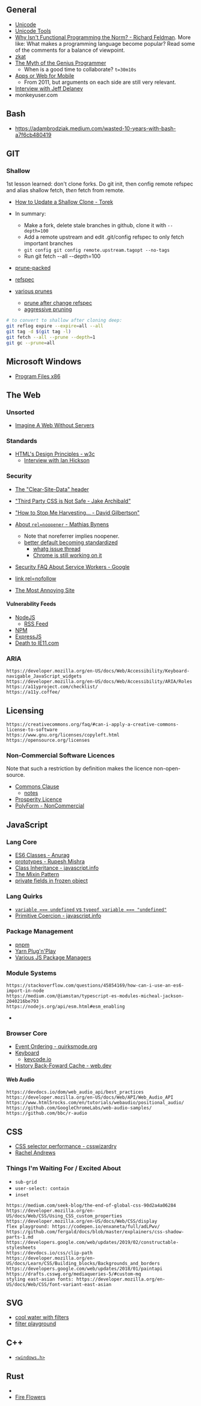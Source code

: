 
## General

- [Unicode](https://www.joelonsoftware.com/2003/10/08/the-absolute-minimum-every-software-developer-absolutely-positively-must-know-about-unicode-and-character-sets-no-excuses/)
- [Unicode Tools](https://unicode-table.com/en/tools/)
- [Why Isn't Functional Programming the Norm? - Richard Feldman](https://www.youtube.com/watch?v=QyJZzq0v7Z4&ab_channel=Metosin). More like: What makes a programming language become popular? Read some of the comments for a balance of viewpoint.
- [zkat](https://github.com/zkat/ama/issues/8)
- [The Myth of the Genius Programmer](https://www.youtube.com/watch?v=0SARbwvhupQ)
  - When is a good time to collaborate? `t=30m10s`
- [Apps or Web for Mobile](https://www.youtube.com/watch?v=4f2Zky_YyyQ)
  - From 2011, but arguments on each side are still very relevant.
- [Interview with Jeff Delaney](https://medium.com/illumination-curated/interview-with-jeff-delaney-from-youtubes-500k-fireship-channel-for-programmers-7d0d57eb8a1)
- monkeyuser.com

## Bash

- https://adambrodziak.medium.com/wasted-10-years-with-bash-a7f6cb480419

## GIT

### Shallow

1st lesson learned: don't clone forks. Do git init, then config remote refspec and alias shallow fetch, _then_ fetch from remote.

- [How to Update a Shallow Clone - Torek](https://stackoverflow.com/questions/41075972/how-to-update-a-git-shallow-clone)
- In summary:
  - Make a fork, delete stale branches in github, clone it with `--depth=100`
  - Add a remote upstream and edit .git/config refspec to only fetch important branches
  - `git config git config remote.upstream.tagopt --no-tags`
  - Run git fetch --all --depth=100

- [prune-packed](https://git-scm.com/docs/git-prune-packed)
- [refspec](https://git-scm.com/book/en/v2/Git-Internals-The-Refspec)
- [various prunes](https://stackoverflow.com/questions/20106712/what-are-the-differences-between-git-remote-prune-git-prune-git-fetch-prune)
  - [prune after change refspec](https://stackoverflow.com/questions/35937839/prune-remote-branches-after-fetch-refspec-changes)
  - [aggressive pruning](https://stackoverflow.com/questions/1904860/how-to-remove-unreferenced-blobs-from-my-git-repo)

```sh
# to convert to shallow after cloning deep:
git reflog expire --expire=all --all
git tag -d $(git tag -l)
git fetch --all --prune --depth=1
git gc --prune=all
```

## Microsoft Windows

- [Program Files x86](https://www.howtogeek.com/129178/why-does-64-bit-windows-need-a-separate-program-files-x86-folder/)

## The Web

### Unsorted

- [Imagine A Web Without Servers](https://www.youtube.com/watch?v=rJ_WvfF3FN8&ab_channel=JSConf)

### Standards

- [HTML's Design Principles - w3c](https://www.w3.org/TR/html-design-principles/)
  - [Interview with Ian Hickson](https://www.webstandards.org/2009/05/13/interview-with-ian-hickson-editor-of-the-html-5-specification/index.html)

### Security

- [The "Clear-Site-Data" header](https://www.w3.org/TR/clear-site-data/)
- ["Third Party CSS is Not Safe - Jake Archibald"](https://jakearchibald.com/2018/third-party-css-is-not-safe/)
- ["How to Stop Me Harvesting... - David Gilbertson"](https://medium.com/hackernoon/part-2-how-to-stop-me-harvesting-credit-card-numbers-and-passwords-from-your-site-844f739659b9)
- [About `rel=noopener` - Mathias Bynens](https://mathiasbynens.github.io/rel-noopener/)
  - Note that noreferrer implies noopener.
  - [better default becoming standardized](https://github.com/whatwg/html/pull/4330)
    - [whatg issue thread](https://github.com/whatwg/html/issues/4078)
    - [Chrome is still working on it](https://bugs.chromium.org/p/chromium/issues/detail?id=898942)
- [Security FAQ About Service Workers - Google](https://chromium.googlesource.com/chromium/src/+/master/docs/security/service-worker-security-faq.md)

- [link rel=nofollow](https://en.wikipedia.org/wiki/Nofollow)
- [The Most Annoying Site](https://www.youtube.com/watch?v=QFZ-pwErSl4&ab_channel=JSConf)

#### Vulnerability Feeds

- [NodeJS](https://nodejs.org/en/security/)
  - [RSS Feed](https://nodejs.org/en/feed/vulnerability.xml)
- [NPM](https://www.npmjs.com/advisories)
- [ExpressJS](https://expressjs.com/en/advanced/security-updates.html)
- [Death to IE11.com](https://death-to-ie11.com/)

### ARIA

```text
https://developer.mozilla.org/en-US/docs/Web/Accessibility/Keyboard-navigable_JavaScript_widgets
https://developer.mozilla.org/en-US/docs/Web/Accessibility/ARIA/Roles
https://a11yproject.com/checklist/
https://a11y.coffee/
```

## Licensing

```text
https://creativecommons.org/faq/#can-i-apply-a-creative-commons-license-to-software
https://www.gnu.org/licenses/copyleft.html
https://opensource.org/licenses
```

### Non-Commercial Software Licences

Note that such a restriction by definition makes the licence non-open-source.

- [Commons Clause](https://commonsclause.com)
  - [notes](https://www.finnegan.com/en/insights/articles/why-open-source-licenses-with-a-commons-clause-may-become-less-common.html#:~:text=The%20Commons%20Clause%20is%20a,was%20publicly%20contributed%20by%20FOSSA.)
- [Prosperity Licence](https://prosperitylicense.com/)
- [PolyForm - NonCommercial](https://polyformproject.org/licenses/noncommercial/1.0.0/)

## JavaScript

### Lang Core

- [ES6 Classes - Anurag](https://medium.com/beginners-guide-to-mobile-web-development/super-and-extends-in-javascript-es6-understanding-the-tough-parts-6120372d3420)
- [prototypes - Rupesh Mishra](https://medium.com/better-programming/prototypes-in-javascript-5bba2990e04b)
- [Class Inheritance - javascript.info](https://javascript.info/class-inheritance)
- [The Mixin Pattern](https://javascript.info/mixins)
- [private fields in frozen object](https://github.com/tc39/proposal-private-fields/issues/69#issuecomment-636325319)

### Lang Quirks

- [`variable === undefined` vs `typeof variable === "undefined"`](https://stackoverflow.com/questions/4725603/variable-undefined-vs-typeof-variable-undefined)
- [Primitive Coercion - javascript.info](https://javascript.info/object-toprimitive)

### Package Management

- [pnpm](https://pnpm.js.org/en/motivation)
- [Yarn Plug'n'Play](https://yarnpkg.com/features/pnp)
- [Various JS Package Managers](https://medium.com/@Andrew_Mc/yarn-pnp-npm-tink-and-pnpm-oh-my-720d02221b4b)

### Module Systems

```text
https://stackoverflow.com/questions/45854169/how-can-i-use-an-es6-import-in-node
https://medium.com/@iamstan/typescript-es-modules-micheal-jackson-2040216be793
https://nodejs.org/api/esm.html#esm_enabling
```

- [](https://blog.sindresorhus.com/get-ready-for-esm-aa53530b3f77)

### Browser Core

- [Event Ordering - quirksmode.org](https://www.quirksmode.org/js/events_order.html#link4)
- [Keyboard](https://developer.mozilla.org/en-US/docs/Web/API/KeyboardEvent/key/Key_Values)
  - [keycode.io](https://keycode.info/)
- [History Back-Foward Cache - web.dev](https://web.dev/bfcache/#always-close-open-connections-before-the-user-navigates-away)

#### Web Audio

```text
https://devdocs.io/dom/web_audio_api/best_practices
https://developer.mozilla.org/en-US/docs/Web/API/Web_Audio_API
https://www.html5rocks.com/en/tutorials/webaudio/positional_audio/
https://github.com/GoogleChromeLabs/web-audio-samples/
https://github.com/bbc/r-audio
```

## CSS

- [CSS selector performance - csswizardry](https://csswizardry.com/2011/09/writing-efficient-css-selectors/)
- [Rachel Andrews](https://rachelandrew.co.uk/css/)

### Things I'm Waiting For / Excited About

- `sub-grid`
- `user-select: contain`
- `inset`

```text
https://medium.com/seek-blog/the-end-of-global-css-90d2a4a06284
https://developer.mozilla.org/en-US/docs/Web/CSS/Using_CSS_custom_properties
https://developer.mozilla.org/en-US/docs/Web/CSS/display
flex playground: https://codepen.io/enxaneta/full/adLPwv/
https://github.com/fergald/docs/blob/master/explainers/css-shadow-parts-1.md
https://developers.google.com/web/updates/2019/02/constructable-stylesheets
https://devdocs.io/css/clip-path
https://developer.mozilla.org/en-US/docs/Learn/CSS/Building_blocks/Backgrounds_and_borders
https://developers.google.com/web/updates/2018/01/paintapi
https://drafts.csswg.org/mediaqueries-5/#custom-mq
styling east-asian fonts: https://developer.mozilla.org/en-US/docs/Web/CSS/font-variant-east-asian
```

## SVG

- [cool water with filters](https://codepen.io/soju22/pen/OqPyrm)
- [filter playground](https://yoksel.github.io/svg-filters/#/)

## C++

- [`<windows.h>`](https://docs.microsoft.com/en-us/windows/console/console-virtual-terminal-sequences#EXAMPLE_OF_ENABLING_VIRTUAL_TERMINAL_PROCESSING)

## Rust

- [](https://www.reddit.com/r/cpp/comments/611811/have_you_used_rust_do_you_prefer_it_over_modern_c/)
- [Fire Flowers](https://brson.github.io/fireflowers/)


